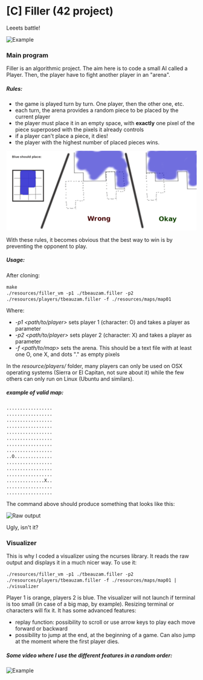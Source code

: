 # [C] Filler (42 project)

Leeets battle!

![Example](https://github.com/tbeauzam/42-project---filler/blob/master/videos/example_filler.gif)


### Main program

Filler is an algorithmic project. The aim here is to code a small AI called a Player. Then, the player have to fight another player in an "arena".
##### Rules:
- the game is played turn by turn. One player, then the other one, etc.
- each turn, the arena provides a random piece to be placed by the current player
- the player must place it in an empty space, with __exactly__ one pixel of the piece superposed with the pixels it already controls
- if a player can't place a piece, it dies!
- the player with the highest number of placed pieces wins.

![Validity](https://github.com/tbeauzam/42-project---filler/blob/master/videos/validity_example.png)

With these rules, it becomes obvious that the best way to win is by preventing the opponent to play.

##### Usage:

After cloning:

```
make
./resources/filler_vm -p1 ./tbeauzam.filler -p2 ./resources/players/tbeauzam.filler -f ./resources/maps/map01
```
Where:
- *-p1 <path/to/player>* sets player 1 (character: O) and takes a player as parameter
- *-p2 <path/to/player>* sets player 2 (character: X) and takes a player as parameter
- *-f <path/to/map>* sets the arena. This should be a text file with at least one O, one X, and dots "." as empty pixels

In the *resource/players/* folder, many players can only be used on OSX operating systems (Sierra or El Capitan, not sure about it) while the few others can only run on Linux (Ubuntu and similars).

##### example of valid map:
```
.................
.................
.................
.................
.................
.................
.................
.................
..O..............
.................
.................
.................
..............X..
.................
.................
```

The command above should produce something that looks like this:

![Raw output](https://github.com/tbeauzam/42-project---filler/blob/master/videos/raw_output_filler.gif)

Ugly, isn't it?

### Visualizer

This is why I coded a visualizer using the ncurses library. It reads the raw output and displays it in a much nicer way. To use it:

```
./resources/filler_vm -p1 ./tbeauzam.filler -p2 ./resources/players/tbeauzam.filler -f ./resources/maps/map01 | ./visualizer
```

Player 1 is orange, players 2 is blue. 
The visualizer will not launch if terminal is too small (in case of a big map, by example). Resizing terminal or characters will fix it. It has some advanced features:
- replay function: possibility to scroll or use arrow keys to play each move forward or backward
- possibility to jump at the end, at the beginning of a game. Can also jump at the moment where the first player dies.

##### Some video where I use the different features in a random order:
![Example](https://github.com/tbeauzam/42-project---filler/blob/master/videos/visualizer_features_filler.gif)
